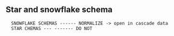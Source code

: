## Star and snowflake schema

      SNOWFLAKE SCHEMAS ------ NORMALIZE -> open in cascade data 
      STAR CHEMAS --- ------- DO NOT
